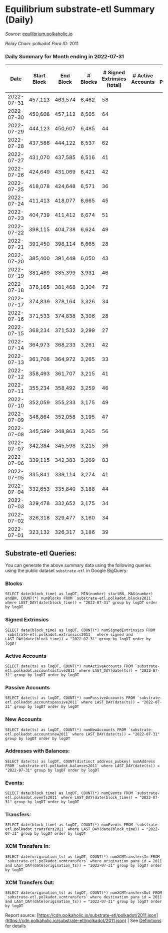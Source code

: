 # Equilibrium substrate-etl Summary (Daily)

_Source_: [equilibrium.polkaholic.io](https://equilibrium.polkaholic.io)

*Relay Chain*: polkadot
*Para ID*: 2011



### Daily Summary for Month ending in 2022-07-31


| Date | Start Block | End Block | # Blocks | # Signed Extrinsics (total) | # Active Accounts | # Passive | # New | # Addresses with Balances | # Events | # Transfers | # XCM Transfers In | # XCM Transfers Out | Issues | 
| ---- | ----------- | --------- | -------- | --------------------------- | ----------------- | --------- | ----- | ------------------------- | -------- | ----------- | ------------------ | ------------------- | ------ |
| 2022-07-31 | 457,113 | 463,574 | 6,462 | 58 |  |  |  | 7,289 | 146,748 |   |   |   |  |
| 2022-07-30 | 450,608 | 457,112 | 6,505 | 64 |  |  |  | 7,288 | 147,713 |   |   |   |  |
| 2022-07-29 | 444,123 | 450,607 | 6,485 | 44 |  |  |  | 7,282 | 147,214 |   |   |   |  |
| 2022-07-28 | 437,586 | 444,122 | 6,537 | 62 |  |  |  | 7,278 | 148,448 |   |   |   |  |
| 2022-07-27 | 431,070 | 437,585 | 6,516 | 41 |  |  |  | 7,276 | 147,899 |   |   |   |  |
| 2022-07-26 | 424,649 | 431,069 | 6,421 | 42 |  |  |  | 7,276 | 109,743 |   |   |   |  |
| 2022-07-25 | 418,078 | 424,648 | 6,571 | 36 |  |  |  | 7,402 | 20,393 |   |   |   |  |
| 2022-07-24 | 411,413 | 418,077 | 6,665 | 45 |  |  |  | 4,019 | 13,558 |   |   |   |  |
| 2022-07-23 | 404,739 | 411,412 | 6,674 | 51 |  |  |  | 4,012 | 13,573 |   |   |   |  |
| 2022-07-22 | 398,115 | 404,738 | 6,624 | 49 |  |  |  | 4,004 | 13,465 |   |   |   |  |
| 2022-07-21 | 391,450 | 398,114 | 6,665 | 28 |  |  |  | 4,002 | 13,479 |   |   |   |  |
| 2022-07-20 | 385,400 | 391,449 | 6,050 | 43 |  |  |  | 3,995 | 12,295 |   |   |   |  |
| 2022-07-19 | 381,469 | 385,399 | 3,931 | 46 |  |  |  | 3,988 | 8,069 |   |   |   |  |
| 2022-07-18 | 378,165 | 381,468 | 3,304 | 72 |  |  |  | 3,980 | 6,887 |   |   |   |  |
| 2022-07-17 | 374,839 | 378,164 | 3,326 | 34 |  |  |  | 3,966 | 6,813 |   |   |   |  |
| 2022-07-16 | 371,533 | 374,838 | 3,306 | 28 |  |  |  | 3,960 | 6,751 |   |   |   |  |
| 2022-07-15 | 368,234 | 371,532 | 3,299 | 27 |  |  |  | 3,954 | 6,718 |   |   |   |  |
| 2022-07-14 | 364,973 | 368,233 | 3,261 | 42 |  |  |  | 3,950 | 6,723 |   |   |   |  |
| 2022-07-13 | 361,708 | 364,972 | 3,265 | 33 |  |  |  | 3,942 | 6,668 |   |   |   |  |
| 2022-07-12 | 358,493 | 361,707 | 3,215 | 41 |  |  |  | 3,938 | 6,599 |   |   |   |  |
| 2022-07-11 | 355,234 | 358,492 | 3,259 | 46 |  |  |  | 3,933 | 6,742 |   |   |   |  |
| 2022-07-10 | 352,059 | 355,233 | 3,175 | 49 |  |  |  | 3,924 | 6,573 |   |   |   |  |
| 2022-07-09 | 348,864 | 352,058 | 3,195 | 47 |  |  |  | 3,912 | 6,582 |   |   |   |  |
| 2022-07-08 | 345,599 | 348,863 | 3,265 | 56 |  |  |  | 3,903 | 6,787 |   |   |   |  |
| 2022-07-07 | 342,384 | 345,598 | 3,215 | 36 |  |  |  | 3,894 | 6,585 |   |   |   |  |
| 2022-07-06 | 339,115 | 342,383 | 3,269 | 83 |  |  |  | 3,885 | 6,825 |   |   |   |  |
| 2022-07-05 | 335,841 | 339,114 | 3,274 | 41 |  |  |  | 3,869 | 6,733 |   |   |   |  |
| 2022-07-04 | 332,653 | 335,840 | 3,188 | 44 |  |  |  | 3,863 | 6,575 |   |   |   |  |
| 2022-07-03 | 329,478 | 332,652 | 3,175 | 34 |  |  |  | 3,857 | 6,514 |   |   |   |  |
| 2022-07-02 | 326,318 | 329,477 | 3,160 | 34 |  |  |  | 3,852 | 6,484 |   |   |   |  |
| 2022-07-01 | 323,132 | 326,317 | 3,186 | 39 |  |  |  | 3,844 | 6,560 |   |   |   |  |

## Substrate-etl Queries:
You can generate the above summary data using the following queries using the public dataset `substrate-etl` in Google BigQuery:


### Blocks
```
SELECT date(block_time) as logDT, MIN(number) startBN, MAX(number) endBN, COUNT(*) numBlocks FROM `substrate-etl.polkadot.blocks2011`  where LAST_DAY(date(block_time)) = "2022-07-31" group by logDT order by logDT
```


### Signed Extrinsics
```
SELECT date(block_time) as logDT, COUNT(*) numSignedExtrinsics FROM `substrate-etl.polkadot.extrinsics2011`  where signed and LAST_DAY(date(block_time)) = "2022-07-31" group by logDT order by logDT
```


### Active Accounts
```
SELECT date(ts) as logDT, COUNT(*) numActiveAccounts FROM `substrate-etl.polkadot.accountsactive2011` where LAST_DAY(date(ts)) = "2022-07-31" group by logDT order by logDT
```


### Passive Accounts
```
SELECT date(ts) as logDT, COUNT(*) numPassiveAccounts FROM `substrate-etl.polkadot.accountspassive2011` where LAST_DAY(date(ts)) = "2022-07-31" group by logDT order by logDT
```


### New Accounts
```
SELECT date(ts) as logDT, COUNT(*) numNewAccounts FROM `substrate-etl.polkadot.accountsnew2011` where LAST_DAY(date(ts)) = "2022-07-31" group by logDT order by logDT
```


### Addresses with Balances:
```
SELECT date(ts) as logDT, COUNT(distinct address_pubkey) numAddress FROM `substrate-etl.polkadot.balances2011` where LAST_DAY(date(ts)) = "2022-07-31" group by logDT order by logDT
```


### Events:
```
SELECT date(block_time) as logDT, COUNT(*) numEvents FROM `substrate-etl.polkadot.events2011` where LAST_DAY(date(block_time)) = "2022-07-31" group by logDT order by logDT
```


### Transfers:
```
SELECT date(block_time) as logDT, COUNT(*) numEvents FROM `substrate-etl.polkadot.transfers2011` where LAST_DAY(date(block_time)) = "2022-07-31" group by logDT order by logDT
```


### XCM Transfers In:
```
SELECT date(origination_ts) as logDT, COUNT(*) numXCMTransfersIn FROM `substrate-etl.polkadot.xcmtransfers` where origination_para_id = 2011 and LAST_DAY(date(origination_ts)) = "2022-07-31" group by logDT order by logDT
```


### XCM Transfers Out:
```
SELECT date(origination_ts) as logDT, COUNT(*) numXCMTransfersOut FROM `substrate-etl.polkadot.xcmtransfers` where destination_para_id = 2011 and LAST_DAY(date(origination_ts)) = "2022-07-31" group by logDT order by logDT
```



Report source: [https://cdn.polkaholic.io/substrate-etl/polkadot/2011.json](https://cdn.polkaholic.io/substrate-etl/polkadot/2011.json) | See [Definitions](/DEFINITIONS.md) for details
